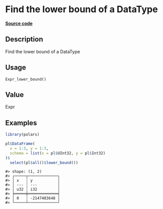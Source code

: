 

# Find the lower bound of a DataType

[**Source code**](https://github.com/pola-rs/r-polars/tree/d562252dbb77de7e06ca3e6150d74a2c709763bc/R/after-wrappers.R#L20)

## Description

Find the lower bound of a DataType

## Usage

<pre><code class='language-R'>Expr_lower_bound()
</code></pre>

## Value

Expr

## Examples

``` r
library(polars)

pl$DataFrame(
  x = 1:3, y = 1:3,
  schema = list(x = pl$UInt32, y = pl$Int32)
)$
  select(pl$all()$lower_bound())
```

    #> shape: (1, 2)
    #> ┌─────┬─────────────┐
    #> │ x   ┆ y           │
    #> │ --- ┆ ---         │
    #> │ u32 ┆ i32         │
    #> ╞═════╪═════════════╡
    #> │ 0   ┆ -2147483648 │
    #> └─────┴─────────────┘
